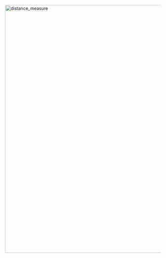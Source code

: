 
<img width="802" alt="distance_measure" src="https://user-images.githubusercontent.com/94224310/144293533-c4ec5b51-865a-4349-b077-d476c352ae6d.png">
